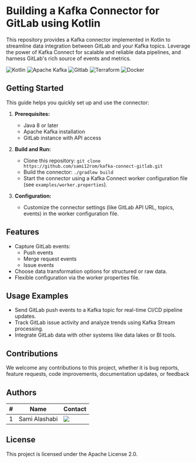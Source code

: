 # Building a Kafka Connector for GitLab using Kotlin

This repository provides a Kafka connector implemented in Kotlin to streamline data integration between GitLab and your Kafka topics. Leverage the power of Kafka Connect for scalable and reliable data pipelines, and harness GitLab's rich source of events and metrics.

![Kotlin](https://img.shields.io/badge/Kotlin-0095D5?&style=for-the-badge&logo=kotlin&logoColor=white)
![Apache Kafka](https://img.shields.io/badge/Apache%20Kafka-000?style=for-the-badge&logo=apachekafka)
![Gitlab](https://img.shields.io/badge/GitLab-330F63?style=for-the-badge&logo=gitlab&logoColor=white)
![Terraform](https://img.shields.io/badge/terraform-%235835CC.svg?style=for-the-badge&logo=terraform&logoColor=white)
![Docker](https://img.shields.io/badge/docker-%230db7ed.svg?style=for-the-badge&logo=docker&logoColor=white)


## Getting Started

This guide helps you quickly set up and use the connector:

1. **Prerequisites:**
    - Java 8 or later
    - Apache Kafka installation
    - GitLab instance with API access

2. **Build and Run:**
    - Clone this repository: `git clone https://github.com/sami12rom/kafka-connect-gitlab.git`
    - Build the connector: `./gradlew build`
    - Start the connector using a Kafka Connect worker configuration file (see `examples/worker.properties`).

3. **Configuration:**
    - Customize the connector settings (like GitLab API URL, topics, events) in the worker configuration file.

## Features

- Capture GitLab events:
    - Push events
    - Merge request events
    - Issue events
- Choose data transformation options for structured or raw data.
- Flexible configuration via the worker properties file.

## Usage Examples

- Send GitLab push events to a Kafka topic for real-time CI/CD pipeline updates.
- Track GitLab issue activity and analyze trends using Kafka Stream processing.
- Integrate GitLab data with other systems like data lakes or BI tools.

## Contributions

We welcome any contributions to this project, whether it is bug reports, feature requests, code improvements, documentation updates, or feedback

## Authors

| # | Name | Contact |
|---|------|---------|
|1|Sami Alashabi|[![](https://img.shields.io/badge/LinkedIn-0077B5?style=for-the-badge&logo=linkedin&logoColor=white)](https://www.linkedin.com/in/sami-alashabi)|



## License

This project is licensed under the Apache License 2.0.